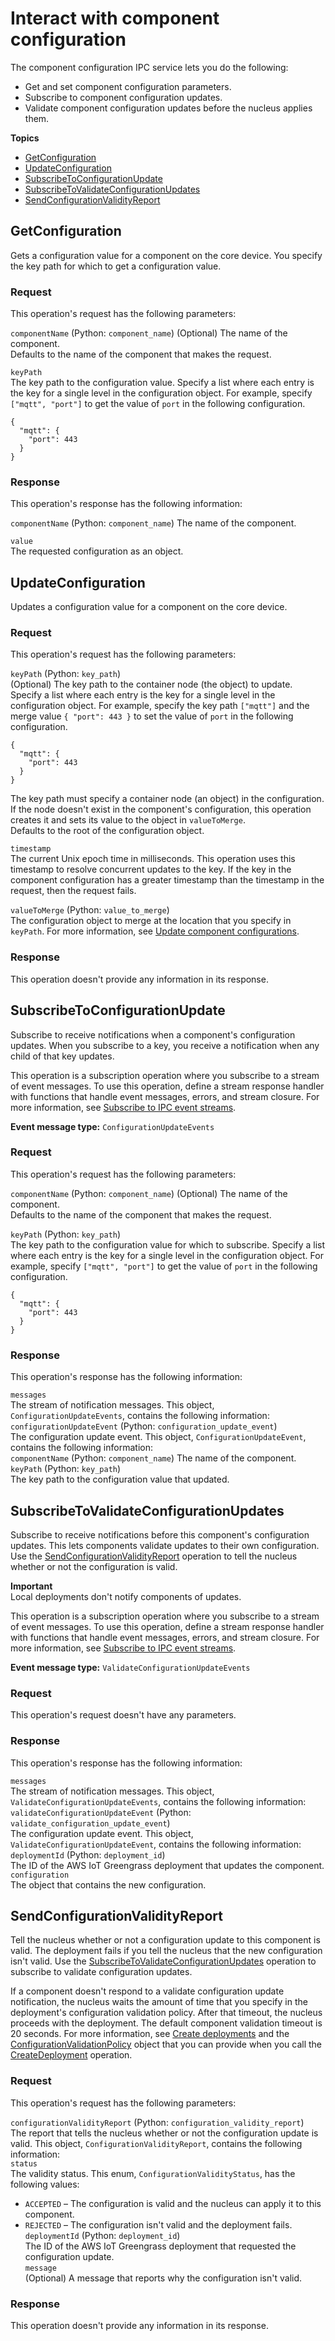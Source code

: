 # Interact with component configuration<a name="ipc-component-configuration"></a>

The component configuration IPC service lets you do the following:
+ Get and set component configuration parameters\.
+ Subscribe to component configuration updates\.
+ Validate component configuration updates before the nucleus applies them\.

**Topics**
+ [GetConfiguration](#ipc-operation-getconfiguration)
+ [UpdateConfiguration](#ipc-operation-updateconfiguration)
+ [SubscribeToConfigurationUpdate](#ipc-operation-subscribetoconfigurationupdate)
+ [SubscribeToValidateConfigurationUpdates](#ipc-operation-subscribetovalidateconfigurationupdates)
+ [SendConfigurationValidityReport](#ipc-operation-sendconfigurationvalidityreport)

## GetConfiguration<a name="ipc-operation-getconfiguration"></a>

Gets a configuration value for a component on the core device\. You specify the key path for which to get a configuration value\.

### Request<a name="ipc-operation-getconfiguration-request"></a>

This operation's request has the following parameters:

`componentName` \(Python: `component_name`\)  <a name="ipc-configuration-request-component-name"></a>
\(Optional\) The name of the component\.  
Defaults to the name of the component that makes the request\.

`keyPath`  
The key path to the configuration value\. Specify a list where each entry is the key for a single level in the configuration object\. For example, specify `["mqtt", "port"]` to get the value of `port` in the following configuration\.  

```
{
  "mqtt": {
    "port": 443
  }
}
```

### Response<a name="ipc-operation-getconfiguration-response"></a>

This operation's response has the following information:

`componentName` \(Python: `component_name`\)  <a name="ipc-configuration-response-component-name"></a>
The name of the component\.

`value`  
The requested configuration as an object\.

## UpdateConfiguration<a name="ipc-operation-updateconfiguration"></a>

Updates a configuration value for a component on the core device\.

### Request<a name="ipc-operation-updateconfiguration-request"></a>

This operation's request has the following parameters:

`keyPath` \(Python: `key_path`\)  
\(Optional\) The key path to the container node \(the object\) to update\. Specify a list where each entry is the key for a single level in the configuration object\. For example, specify the key path `["mqtt"]` and the merge value `{ "port": 443 }` to set the value of `port` in the following configuration\.  

```
{
  "mqtt": {
    "port": 443
  }
}
```
The key path must specify a container node \(an object\) in the configuration\. If the node doesn't exist in the component's configuration, this operation creates it and sets its value to the object in `valueToMerge`\.  
Defaults to the root of the configuration object\.

`timestamp`  
The current Unix epoch time in milliseconds\. This operation uses this timestamp to resolve concurrent updates to the key\. If the key in the component configuration has a greater timestamp than the timestamp in the request, then the request fails\.

`valueToMerge` \(Python: `value_to_merge`\)  
The configuration object to merge at the location that you specify in `keyPath`\. For more information, see [Update component configurations](update-component-configurations.md)\.

### Response<a name="ipc-operation-updateconfiguration-response"></a>

This operation doesn't provide any information in its response\.

## SubscribeToConfigurationUpdate<a name="ipc-operation-subscribetoconfigurationupdate"></a>

Subscribe to receive notifications when a component's configuration updates\. When you subscribe to a key, you receive a notification when any child of that key updates\.

<a name="ipc-subscribe-operation-note"></a>This operation is a subscription operation where you subscribe to a stream of event messages\. To use this operation, define a stream response handler with functions that handle event messages, errors, and stream closure\. For more information, see [Subscribe to IPC event streams](interprocess-communication.md#ipc-subscribe-operations)\.

**Event message type:** `ConfigurationUpdateEvents`

### Request<a name="ipc-operation-subscribetoconfigurationupdate-request"></a>

This operation's request has the following parameters:

`componentName` \(Python: `component_name`\)  <a name="ipc-configuration-request-component-name"></a>
\(Optional\) The name of the component\.  
Defaults to the name of the component that makes the request\.

`keyPath` \(Python: `key_path`\)  
The key path to the configuration value for which to subscribe\. Specify a list where each entry is the key for a single level in the configuration object\. For example, specify `["mqtt", "port"]` to get the value of `port` in the following configuration\.  

```
{
  "mqtt": {
    "port": 443
  }
}
```

### Response<a name="ipc-operation-subscribetoconfigurationupdate-response"></a>

This operation's response has the following information:

`messages`  
The stream of notification messages\. This object, `ConfigurationUpdateEvents`, contains the following information:    
`configurationUpdateEvent` \(Python: `configuration_update_event`\)  
The configuration update event\. This object, `ConfigurationUpdateEvent`, contains the following information:    
`componentName` \(Python: `component_name`\)  <a name="ipc-configuration-response-component-name"></a>
The name of the component\.  
`keyPath` \(Python: `key_path`\)  
The key path to the configuration value that updated\.

## SubscribeToValidateConfigurationUpdates<a name="ipc-operation-subscribetovalidateconfigurationupdates"></a>

Subscribe to receive notifications before this component's configuration updates\. This lets components validate updates to their own configuration\. Use the [SendConfigurationValidityReport](#ipc-operation-sendconfigurationvalidityreport) operation to tell the nucleus whether or not the configuration is valid\.

**Important**  
Local deployments don't notify components of updates\.

<a name="ipc-subscribe-operation-note"></a>This operation is a subscription operation where you subscribe to a stream of event messages\. To use this operation, define a stream response handler with functions that handle event messages, errors, and stream closure\. For more information, see [Subscribe to IPC event streams](interprocess-communication.md#ipc-subscribe-operations)\.

**Event message type:** `ValidateConfigurationUpdateEvents`

### Request<a name="ipc-operation-subscribetovalidateconfigurationupdates-request"></a>

This operation's request doesn't have any parameters\.

### Response<a name="ipc-operation-subscribetovalidateconfigurationupdates-response"></a>

This operation's response has the following information:

`messages`  
The stream of notification messages\. This object, `ValidateConfigurationUpdateEvents`, contains the following information:    
`validateConfigurationUpdateEvent` \(Python: `validate_configuration_update_event`\)  
The configuration update event\. This object, `ValidateConfigurationUpdateEvent`, contains the following information:    
`deploymentId` \(Python: `deployment_id`\)  
The ID of the AWS IoT Greengrass deployment that updates the component\.  
`configuration`  
The object that contains the new configuration\.

## SendConfigurationValidityReport<a name="ipc-operation-sendconfigurationvalidityreport"></a>

Tell the nucleus whether or not a configuration update to this component is valid\. The deployment fails if you tell the nucleus that the new configuration isn't valid\. Use the [SubscribeToValidateConfigurationUpdates](#ipc-operation-subscribetovalidateconfigurationupdates) operation to subscribe to validate configuration updates\.

If a component doesn't respond to a validate configuration update notification, the nucleus waits the amount of time that you specify in the deployment's configuration validation policy\. After that timeout, the nucleus proceeds with the deployment\. The default component validation timeout is 20 seconds\. For more information, see [Create deployments](create-deployments.md) and the [ConfigurationValidationPolicy](https://docs.aws.amazon.com/greengrass/v2/APIReference/API_ConfigurationValidationPolicy.html) object that you can provide when you call the [CreateDeployment](https://docs.aws.amazon.com/greengrass/v2/APIReference/API_CreateDeployment.html) operation\.

### Request<a name="ipc-operation-sendconfigurationvalidityreport-request"></a>

This operation's request has the following parameters:

`configurationValidityReport` \(Python: `configuration_validity_report`\)  
The report that tells the nucleus whether or not the configuration update is valid\. This object, `ConfigurationValidityReport`, contains the following information:    
`status`  
The validity status\. This enum, `ConfigurationValidityStatus`, has the following values:  
+ `ACCEPTED` – The configuration is valid and the nucleus can apply it to this component\.
+ `REJECTED` – The configuration isn't valid and the deployment fails\.  
`deploymentId` \(Python: `deployment_id`\)  
The ID of the AWS IoT Greengrass deployment that requested the configuration update\.  
`message`  
\(Optional\) A message that reports why the configuration isn't valid\.

### Response<a name="ipc-operation-sendconfigurationvalidityreport-response"></a>

This operation doesn't provide any information in its response\.